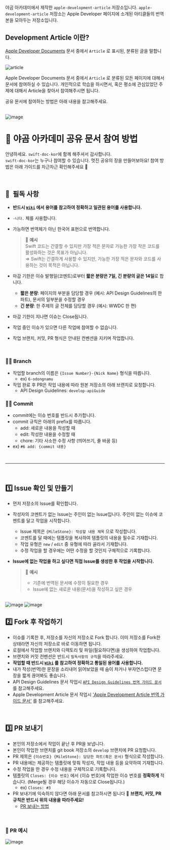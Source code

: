 
야곰 아카데미에서 제작한 `apple-development-article` 저장소입니다. `apple-development-article` 저장소는 Apple Developer 페이지에 소개된 아티클들의 번역본을 모아두는 저장소입니다.

## Development Article 이란?

[Apple Developer Documents](https://developer.apple.com/documentation) 문서 중에서 `Article` 로 표시된, 분류된 글을 말합니다. 

<img alt="article" src="https://user-images.githubusercontent.com/73867548/162349911-7352f7e7-954a-496f-bbd5-d0037d1490f0.png">

Apple Developer Documents 문서 중에서 `Article` 로 분류된 모든 페이지에 대해서 문서에 참여하실 수 있습니다. 개인적으로 학습을 하시면서, 혹은 평소에 관심있었던 주제에 대해서 Article을 찾아서 참여해주시면 됩니다.

공유 문서에 참여하는 방법은 아래 내용을 참고해주세요.

<br>

<img alt="image" src="https://user-images.githubusercontent.com/73867548/156685343-a7dd49af-b52d-40fd-88bc-8c63a2cef135.png">

<br>

# 🐻 야곰 아카데미 공유 문서 참여 방법

안녕하세요. `swift-doc-kor`에 함께 해주셔서 감사합니다.   
`swift-doc-kor`는 누구나 참여할 수 있습니다. 멋진 공유의 장을 만들어보아요! 참여 방법은 아래 가이드를 차근차근 확인해주세요 🙂

<br>


## 📮  필독 사항

- **반드시 [`Wiki`](https://github.com/yagom-academy/swift-doc-kor/wiki/용어-위키) 에서 용어를 참고하여 정확하고 일관된 용어를 사용합니다.**
- `-니다.` 체를 사용합니다.
- 가능하면 번역체가 아닌 한국어 표현으로 번역합니다.
    
    > 🔎 **예시**   
    Swift 코드는 간결할 수 있지만 가장 적은 문자로 가능한 가장 작은 코드를 활성화하는 것은 목표가 아닙니다.    
    ⇒ Swift는 간결하게 사용할 수 있지만, 가능한 가장 적은 문자와 코드를 사용하는 것이 목적은 아닙니다.
    > 
- 마감 기한은 이슈 발행일(코멘트)로부터 **짧은 분량은 7일, 긴 분량의 글은 14일**로 합니다.
    - **짧은 분량**: 페이지의 부분을 담당할 경우 (예시: API Design Guidelines의 한 파트), 문서의 일부분을 수정할 경우
    - **긴 분량**: 한 주제의 글 전체를 담당할 경우 (예시: WWDC 한 편)
- 마감 기한이 지나면 이슈는 Close됩니다.
- 작업 중인 이슈가 있으면 다른 작업에 참여할 수 없습니다.
- 작업 브랜치, 커밋, PR 형식은 안내된 컨벤션을 지키며 작업합니다.

<br>

### ✍🏻 Branch
- 작업할 branch의 이름은  `{Issue Number}-{Nick Name}` 형식을 따릅니다.
    - ex) `6-odongnamu`
- 작업 완료 후 PR은 작업 내용에 따라 원본 저장소의 아래 브랜치로 요청합니다.
    - API Design Guidelines: `develop-apiGuide`

### ✍🏻 Commit
- commit에는 이슈 번호를 반드시 추가합니다.
- commit 규칙은 아래의 prefix를 따릅니다.
    - add: 새로운 내용을 작성할 때
    - edit: 작성한 내용을 수정할 때
    - chore: 기타 사소한 수정 사항 (띄어쓰기, 줄 바꿈 등)
- ex) `#6 add: {commit 내용}`

<br>

---

<br>

## 1️⃣ Issue 확인 및 만들기

- 먼저 저장소의 Issue를 확인합니다.
- 작성자의 코멘트가 없는 Issue는 주인이 없는 Issue입니다. 주인이 없는 이슈에 코멘트를 달고 작업을 시작합니다.
    - Issue 제목은 `{MileStone}: 작성할 내용 제목` 으로 작성합니다.
    - 코멘트를 달 때에는 템플릿을 복사하여 템플릿의 내용을 필수로 기재합니다.
    - 작업 유형은 `new` / `edit` 중 유형에 따라 골라서 기재합니다.
    - 수정 작업을 할 경우에는 어떤 수정을 할 것인지 구체적으로 기록합니다.
- **Issue에 없는 작업을 하고 싶다면 직접 Issue를 생성한 후 작업을 시작합니다.**
    
    > 🔎 **예시**
    > - 기존에 번역된 문서에 수정이 필요한 경우
    > - Issue에 없는 새로운 내용(문서)을 작성하고 싶은 경우
    
<br>

<img alt="image" src="https://user-images.githubusercontent.com/73867548/156685406-6962c5d0-7a19-4204-b551-e58cee98a12b.png">

<img alt="image" src="https://user-images.githubusercontent.com/73867548/157362206-82f12623-8792-437a-8e87-78909c9fd927.png">

<br>

## 2️⃣ Fork 후 작업하기

- 이슈를 기록한 후, 저장소를 자신의 저장소로 Fork 합니다. 이미 저장소를 Fork한 상태라면 자신의 저장소로 바로 이동하면 됩니다.
- 로컬에서 작업할 브랜치와 디렉토리 및 파일(필요하다면)을 생성하여 작업합니다.
- 브랜치와 커밋 컨벤션은 반드시 `필독사항의 규칙`을 따라주세요.
- **작업할 때 반드시 [`Wiki`](https://github.com/yagom-academy/swift-doc-kor/wiki/용어-위키) 를 참고하여 정확하고 통일된 용어를 사용합니다.**
- 내가 작성(번역)한 문장을 소리내어 읽어보았을 때 숨이 차거나 부자연스럽다면 문장을 짧게 끊어봐도 좋습니다.
- API Design Guidelines 문서 작업시 [`API Design Guidelines 번역 가이드 문서`](https://github.com/yagom-academy/swift-doc-kor/blob/main/guide/API%20Design%20Guidelines%20번역%20가이드.md) 를 참고해주세요.
- Apple Development Article 문서 작업시 ['Apple Development Article 번역 가이드 문서']() 를 참고해주세요.

<br>

## 3️⃣ PR 보내기

- 본인의 저장소에서 작업이 끝난 후 PR을 보냅니다.
- 본인이 작업한 브랜치를 git book 저장소의 `develop` 브랜치에 PR 요청합니다.
- PR 제목은 `{이슈번호} {MileStone}: 담당한 파트(혹은 문서)` 형식으로 작성합니다.
- PR 내용에는 제공하는 템플릿에 맞춰 작성자, 작업 내용 등을 요약하여 기재합니다.
- 수정 작업을 한 경우 수정 내용을 구체적으로 기록합니다.
- 템플릿의 `Closes: {이슈 번호}` 에서 {이슈 번호}에 작업한 이슈 번호를 **정확하게** 적습니다. (Merge될 경우 해당 이슈가 자동으로 Close됩니다.)
    - ex) `Closes: #3`
- PR 보내기에 익숙하지 않다면 아래 문서를 참고하시면 됩니다 🙂 **브랜치, 커밋, PR 규칙은 반드시 위의 내용을 따라주세요!**
    - [PR 보내는 방법](https://docs.google.com/document/d/1G4Pjs1Fm2-TuhksPt5gO6ERvsEYLEb0MWHcFhBtE60Y/edit#)

<br>

### 🔎 PR 예시

<img alt="image" src="https://user-images.githubusercontent.com/73867548/160532699-0e5d8c36-124f-4999-bab8-3dbc239b5fa8.png">
